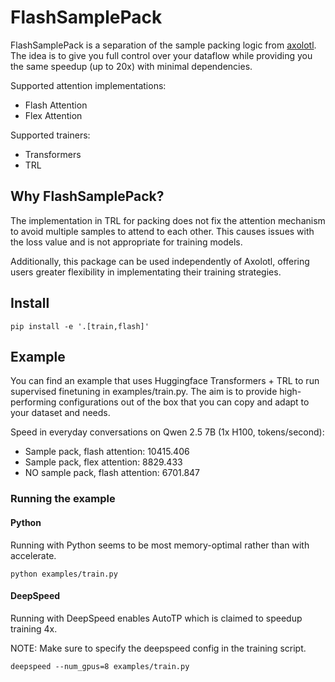 # FlashSamplePack

FlashSamplePack is a separation of the sample packing logic from [axolotl](https://github.com/axolotl-ai-cloud/axolotl). The idea is to give you full control over your dataflow while providing you the same speedup (up to 20x) with minimal dependencies.

Supported attention implementations:
- Flash Attention
- Flex Attention

Supported trainers:
- Transformers
- TRL

## Why FlashSamplePack?

The implementation in TRL for packing does not fix the attention mechanism to avoid multiple samples to attend to each other. This causes issues with the loss value and is not appropriate for training models.

Additionally, this package can be used independently of Axolotl, offering users greater flexibility in implementating their training strategies.

## Install

```
pip install -e '.[train,flash]'
```

## Example

You can find an example that uses Huggingface Transformers + TRL to run supervised finetuning in examples/train.py. The aim is to provide high-performing configurations out of the box that you can copy and adapt to your dataset and needs.

Speed in everyday conversations on Qwen 2.5 7B (1x H100, tokens/second):
- Sample pack, flash attention: 10415.406
- Sample pack, flex attention: 8829.433
- NO sample pack, flash attention: 6701.847

### Running the example

#### Python

Running with Python seems to be most memory-optimal rather than with accelerate.

```
python examples/train.py
```

#### DeepSpeed

Running with DeepSpeed enables AutoTP which is claimed to speedup training 4x.

NOTE: Make sure to specify the deepspeed config in the training script.

```
deepspeed --num_gpus=8 examples/train.py
```